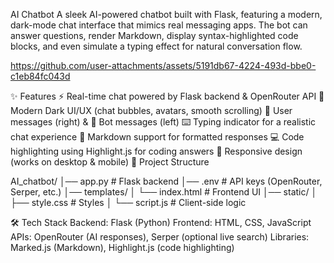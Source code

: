 AI Chatbot
A sleek AI-powered chatbot built with Flask, featuring a modern, dark-mode chat interface that mimics real messaging apps.
The bot can answer questions, render Markdown, display syntax-highlighted code blocks, and even simulate a typing effect for natural conversation flow.

https://github.com/user-attachments/assets/5191db67-4224-493d-bbe0-c1eb84fc043d


✨ Features
⚡ Real-time chat powered by Flask backend & OpenRouter API
🎨 Modern Dark UI/UX (chat bubbles, avatars, smooth scrolling)
👤 User messages (right) & 🤖 Bot messages (left)
⌨️ Typing indicator for a realistic chat experience
📜 Markdown support for formatted responses
💻 Code highlighting using Highlight.js for coding answers
📱 Responsive design (works on desktop & mobile)
📂 Project Structure


AI_chatbot/
│── app.py                # Flask backend
│── .env                  # API keys (OpenRouter, Serper, etc.)
│── templates/
│    └── index.html       # Frontend UI
│── static/
│    ├── style.css        # Styles
│    └── script.js        # Client-side logic


🛠️ Tech Stack
Backend: Flask (Python)
Frontend: HTML, CSS, JavaScript
APIs: OpenRouter (AI responses), Serper (optional live search)
Libraries: Marked.js (Markdown), Highlight.js (code highlighting)

